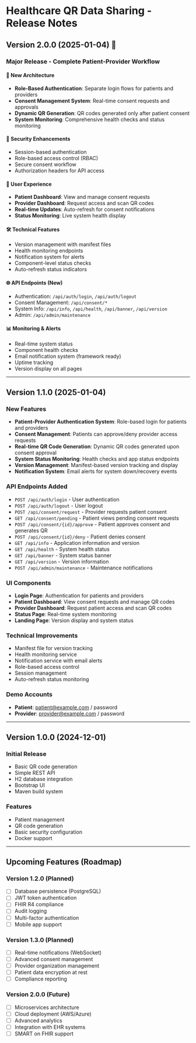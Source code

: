 # Healthcare QR Data Sharing - Release Notes

## Version 2.0.0 (2025-01-04) 🎉

### Major Release - Complete Patient-Provider Workflow

#### 🚀 **New Architecture**
- **Role-Based Authentication**: Separate login flows for patients and providers
- **Consent Management System**: Real-time consent requests and approvals
- **Dynamic QR Generation**: QR codes generated only after patient consent
- **System Monitoring**: Comprehensive health checks and status monitoring

#### 🔐 **Security Enhancements**
- Session-based authentication
- Role-based access control (RBAC)
- Secure consent workflow
- Authorization headers for API access

#### 📱 **User Experience**
- **Patient Dashboard**: View and manage consent requests
- **Provider Dashboard**: Request access and scan QR codes
- **Real-time Updates**: Auto-refresh for consent notifications
- **Status Monitoring**: Live system health display

#### 🛠 **Technical Features**
- Version management with manifest files
- Health monitoring endpoints
- Notification system for alerts
- Component-level status checks
- Auto-refresh status indicators

#### 🌐 **API Endpoints (New)**
- Authentication: `/api/auth/login`, `/api/auth/logout`
- Consent Management: `/api/consent/*`
- System Info: `/api/info`, `/api/health`, `/api/banner`, `/api/version`
- Admin: `/api/admin/maintenance`

#### 📊 **Monitoring & Alerts**
- Real-time system status
- Component health checks
- Email notification system (framework ready)
- Uptime tracking
- Version display on all pages

---

## Version 1.1.0 (2025-01-04)

### New Features
- **Patient-Provider Authentication System**: Role-based login for patients and providers
- **Consent Management**: Patients can approve/deny provider access requests
- **Real-time QR Code Generation**: Dynamic QR codes generated upon consent approval
- **System Status Monitoring**: Health checks and app status endpoints
- **Version Management**: Manifest-based version tracking and display
- **Notification System**: Email alerts for system down/recovery events

### API Endpoints Added
- `POST /api/auth/login` - User authentication
- `POST /api/auth/logout` - User logout
- `POST /api/consent/request` - Provider requests patient consent
- `GET /api/consent/pending` - Patient views pending consent requests
- `POST /api/consent/{id}/approve` - Patient approves consent and generates QR
- `POST /api/consent/{id}/deny` - Patient denies consent
- `GET /api/info` - Application information and version
- `GET /api/health` - System health status
- `GET /api/banner` - System status banner
- `GET /api/version` - Version information
- `POST /api/admin/maintenance` - Maintenance notifications

### UI Components
- **Login Page**: Authentication for patients and providers
- **Patient Dashboard**: View consent requests and manage QR codes
- **Provider Dashboard**: Request patient access and scan QR codes
- **Status Page**: Real-time system monitoring
- **Landing Page**: Version display and system status

### Technical Improvements
- Manifest file for version tracking
- Health monitoring service
- Notification service with email alerts
- Role-based access control
- Session management
- Auto-refresh status monitoring

### Demo Accounts
- **Patient**: patient@example.com / password
- **Provider**: provider@example.com / password

---

## Version 1.0.0 (2024-12-01)

### Initial Release
- Basic QR code generation
- Simple REST API
- H2 database integration
- Bootstrap UI
- Maven build system

### Features
- Patient management
- QR code generation
- Basic security configuration
- Docker support

---

## Upcoming Features (Roadmap)

### Version 1.2.0 (Planned)
- [ ] Database persistence (PostgreSQL)
- [ ] JWT token authentication
- [ ] FHIR R4 compliance
- [ ] Audit logging
- [ ] Multi-factor authentication
- [ ] Mobile app support

### Version 1.3.0 (Planned)
- [ ] Real-time notifications (WebSocket)
- [ ] Advanced consent management
- [ ] Provider organization management
- [ ] Patient data encryption at rest
- [ ] Compliance reporting

### Version 2.0.0 (Future)
- [ ] Microservices architecture
- [ ] Cloud deployment (AWS/Azure)
- [ ] Advanced analytics
- [ ] Integration with EHR systems
- [ ] SMART on FHIR support